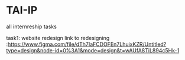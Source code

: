 # TAI-IP
all internreship tasks

task1: website redesign 
link to redesigning :https://www.figma.com/file/dTh7IaFCDOFEn7LhuixKZR/Untitled?type=design&node-id=0%3A1&mode=design&t=wAUfA8TiL894c5Hk-1


